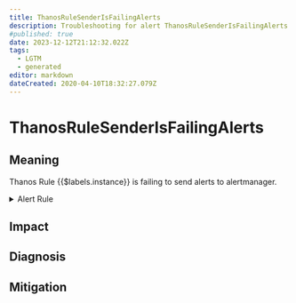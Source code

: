 ```yaml
---
title: ThanosRuleSenderIsFailingAlerts
description: Troubleshooting for alert ThanosRuleSenderIsFailingAlerts
#published: true
date: 2023-12-12T21:12:32.022Z
tags: 
  - LGTM
  - generated
editor: markdown
dateCreated: 2020-04-10T18:32:27.079Z
---
```


# ThanosRuleSenderIsFailingAlerts

## Meaning
[//]: # "Short paragraph that explains what the alert means"
Thanos Rule {{$labels.instance}} is failing to send alerts to alertmanager.

<details>
  <summary>Alert Rule</summary>

{{% rule "thanos/thanos-ruler.yml" "ThanosRuleSenderIsFailingAlerts" %}}

{{% comment %}}

```yaml
alert: ThanosRuleSenderIsFailingAlerts
expr: sum by (job, instance) (rate(thanos_alert_sender_alerts_dropped_total{job=~".*thanos-rule.*"}[5m])) > 0
for: 5m
labels:
    severity: critical
annotations:
    summary: Thanos Rule Sender Is Failing Alerts (instance {{ $labels.instance }})
    description: |-
        Thanos Rule {{$labels.instance}} is failing to send alerts to alertmanager.
          VALUE = {{ $value }}
          LABELS = {{ $labels }}
    runbook: https://github.com/srerun/prometheus-alerts/blob/main/content/runbooks/thanos-ruler/ThanosRuleSenderIsFailingAlerts.md

```

{{% /comment %}}

</details>


## Impact
[//]: # "What could / will happen if the alert is not addressed"



## Diagnosis
[//]: # "Steps to take to identify the cause of the problem"



## Mitigation
[//]: # "The steps necessary to resolve the alert"
